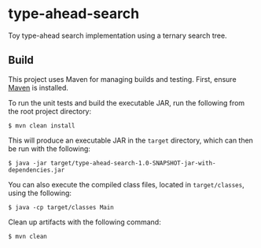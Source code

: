 # type-ahead-search

Toy type-ahead search implementation using a ternary search tree.

## Build

This project uses Maven for managing builds and testing. First, ensure
[Maven](https://maven.apache.org/) is installed.

To run the unit tests and build the executable JAR, run the following from the
root project directory:

```
$ mvn clean install
```

This will produce an executable JAR in the `target` directory, which can then
be run with the following:

```
$ java -jar target/type-ahead-search-1.0-SNAPSHOT-jar-with-dependencies.jar
```

You can also execute the compiled class files, located in `target/classes`,
using the following:

```
$ java -cp target/classes Main
```

Clean up artifacts with the following command:

```
$ mvn clean
```

